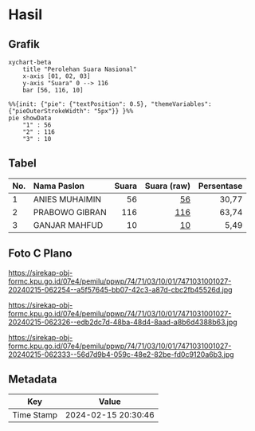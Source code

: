 # Hasil

## Grafik

```mermaid
xychart-beta
    title "Perolehan Suara Nasional"
    x-axis [01, 02, 03]
    y-axis "Suara" 0 --> 116
    bar [56, 116, 10]
```

```mermaid
%%{init: {"pie": {"textPosition": 0.5}, "themeVariables": {"pieOuterStrokeWidth": "5px"}} }%%
pie showData
    "1" : 56
    "2" : 116
    "3" : 10
```

## Tabel

| No. | Nama Paslon    | Suara | Suara (raw) | Persentase |
|:--- |:-------------- | -----:| -----------:| ----------:|
| 1   | ANIES MUHAIMIN | 56    | [56][p-1]   | 30,77      |
| 2   | PRABOWO GIBRAN | 116   | [116][p-2]  | 63,74      |
| 3   | GANJAR MAHFUD  | 10    | [10][p-3]   | 5,49       |


[p-1]: https://github.com/gigit-pemilu/pemilu-2024/blob/main/pilpres/hitung-suara/sub/74-sulawesi-tenggara/sub/71-kota-kendari/sub/03-baruga/sub/1001-baruga/sub/027-tps/sub/paslon-1.txt
[p-2]: https://github.com/gigit-pemilu/pemilu-2024/blob/main/pilpres/hitung-suara/sub/74-sulawesi-tenggara/sub/71-kota-kendari/sub/03-baruga/sub/1001-baruga/sub/027-tps/sub/paslon-2.txt
[p-3]: https://github.com/gigit-pemilu/pemilu-2024/blob/main/pilpres/hitung-suara/sub/74-sulawesi-tenggara/sub/71-kota-kendari/sub/03-baruga/sub/1001-baruga/sub/027-tps/sub/paslon-3.txt

## Foto C Plano

https://sirekap-obj-formc.kpu.go.id/07e4/pemilu/ppwp/74/71/03/10/01/7471031001027-20240215-062254--a5f57645-bb07-42c3-a87d-cbc2fb45526d.jpg

https://sirekap-obj-formc.kpu.go.id/07e4/pemilu/ppwp/74/71/03/10/01/7471031001027-20240215-062326--edb2dc7d-48ba-48d4-8aad-a8b6d4388b63.jpg

https://sirekap-obj-formc.kpu.go.id/07e4/pemilu/ppwp/74/71/03/10/01/7471031001027-20240215-062333--56d7d9b4-059c-48e2-82be-fd0c9120a6b3.jpg


## Metadata

| Key        | Value               |
| ---------- | ------------------- |
| Time Stamp | 2024-02-15 20:30:46 |



